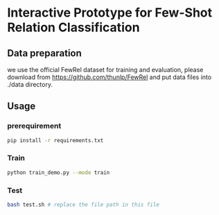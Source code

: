 # Interactive Prototype for Few-Shot Relation Classification

## Data preparation
we use the official FewRel dataset for training and evaluation,
please download from https://github.com/thunlp/FewRel and put data files into ./data directory.

## Usage
### prerequirement
```bash
pip install -r requirements.txt
```
### Train
```bash
python train_demo.py --mode train
```
### Test
```bash
bash test.sh # replace the file path in this file
```

